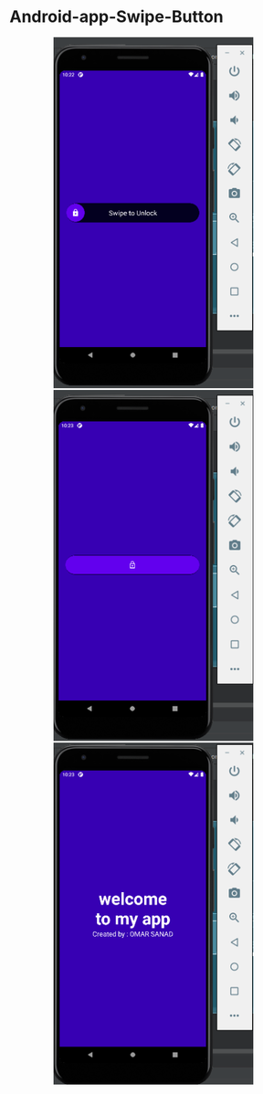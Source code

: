# Android-app-Swipe-Button

<p align="center">
  <img src="screens/1.png" width="350" title="hover text"> 
  </br>
   <img src="screens/2.png" width="350" title="hover text">
   </br>
   <img src="screens/3.png" width="350" title="hover text">
</p>
